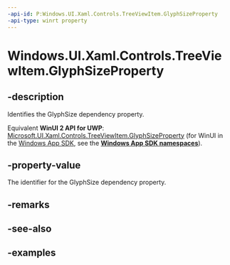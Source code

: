 ```yaml
---
-api-id: P:Windows.UI.Xaml.Controls.TreeViewItem.GlyphSizeProperty
-api-type: winrt property
---
```


<!-- Property syntax.
public DependencyProperty GlyphSizeProperty { get; }
-->

# Windows.UI.Xaml.Controls.TreeViewItem.GlyphSizeProperty

## -description

Identifies the GlyphSize dependency property.

Equivalent **WinUI 2 API for UWP**: [Microsoft.UI.Xaml.Controls.TreeViewItem.GlyphSizeProperty](/windows/winui/api/microsoft.ui.xaml.controls.treeviewitem.glyphsizeproperty) (for WinUI in the [Windows App SDK](/windows/apps/windows-app-sdk/), see the **[Windows App SDK namespaces](/windows/windows-app-sdk/api/winrt/)**).

## -property-value

The identifier for the GlyphSize dependency property.

## -remarks

## -see-also

## -examples

